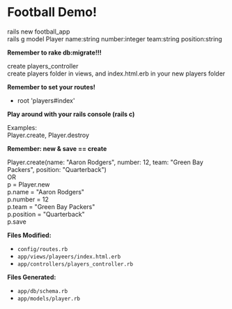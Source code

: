 # Football Demo!

rails new football_app<br />
rails g model Player name:string number:integer team:string position:string

**Remember to rake db:migrate!!!**

create players_controller<br />
create players folder in views, and index.html.erb in your new players folder

**Remember to set your routes!**<br />
- root 'players#index'

**Play around with your rails console (rails c)**

Examples:<br />
Player.create, Player.destroy

**Remember: new & save == create**

Player.create(name: "Aaron Rodgers", number: 12, team: "Green Bay Packers", position: "Quarterback")<br />
OR<br />
p = Player.new<br />
p.name = "Aaron Rodgers"<br />
p.number = 12<br />
p.team = "Green Bay Packers"<br />
p.position = "Quarterback"<br />
p.save

**Files Modified:**

- `config/routes.rb`
- `app/views/playeers/index.html.erb`
- `app/controllers/players_controller.rb`

**Files Generated:**

- `app/db/schema.rb`
- `app/models/player.rb`
